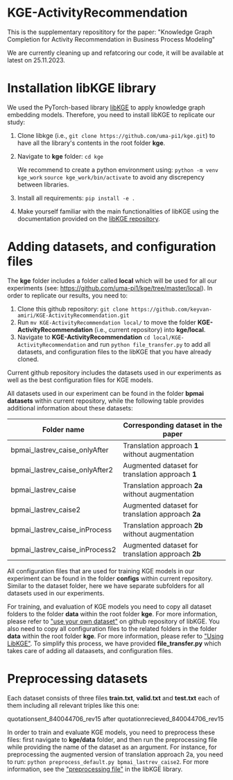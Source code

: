 # KGE-ActivityRecommendation
This is the supplementary reposititory for the paper:
"Knowledge Graph Completion for Activity Recommendation in Business Process Modeling"

We are currently cleaning up and refatcoring our code, it will be available at latest on 25.11.2023.

# Installation libKGE library
We used the PyTorch-based library [libKGE](https://github.com/uma-pi1/kge) to apply knowledge graph embedding models. Therefore, you need to install libKGE to replicate our study:
1. Clone libkge (i.e., `git clone https://github.com/uma-pi1/kge.git`) to have all the library's contents in the root folder **kge**.
2. Navigate to **kge** folder: `cd kge`

   We recommend to create a python environment using: `python -m venv kge_work` `source kge_work/bin/activate` to avoid any discrepency between libraries.
3. Install all requirements: `pip install -e .`
4. Make yourself familiar with the main functionalities of libKGE using the documentation provided on the [libKGE repository](https://github.com/uma-pi1/kge). 

# Adding datasets, and configuration files
The **kge** folder includes a folder called **local** which will be used for all our experiments (see: https://github.com/uma-pi1/kge/tree/master/local). In order to replicate our results, you need to:
1. Clone this github repository: `git clone https://github.com/keyvan-amiri/KGE-ActivityRecommendation.git`
2. Run `mv KGE-ActivityRecommendation local/` to move the folder **KGE-ActivityRecommendation** (i.e., current repository) into **kge/local**.
3. Navigate to **KGE-ActivityRecommendation** `cd local/KGE-ActivityRecommendation` and run `python file_transfer.py` to add all datasets, and configuration files to the libKGE that you have already cloned.

Current github repository includes the datasets used in our experiments as well as the best configuration files for KGE models. 

All datasets used in our experiment can be found in the folder **bpmai datasets** within current repository, while the following table provides additional information about these datasets:

| Folder name | Corresponding dataset in the paper |
|----------|----------|
| bpmai_lastrev_caise_onlyAfter  | Translation approach **1** without augmentation | 
| bpmai_lastrev_caise_onlyAfter2 | Augmented dataset for translation approach **1**| 
| bpmai_lastrev_caise | Translation approach **2a** without augmentation | 
| bpmai_lastrev_caise2 | Augmented dataset for translation approach **2a** |
| bpmai_lastrev_caise_inProcess | Translation approach **2b** without augmentation | 
| bpmai_lastrev_caise_inProcess2 | Augmented dataset for translation approach **2b** | 

<!-- This is not remaining of the table. -->
All configuration files that are used for training KGE models in our experiment can be found in the folder **configs** within current repository. Similar to the dataset folder, here we have separate subfolders for all datasets used in our experiments.

For training, and evaluation of KGE models you need to copy all dataset folders to the folder **data** within the root folder **kge**. For more information, please refer to ["use your own dataset"](https://github.com/uma-pi1/kge#use-your-own-dataset) on github repository of libKGE. You also need to copy all configuration files to the related folders in the folder **data** within the root folder **kge**. For more information, please refer to ["Using LibKGE"](https://github.com/uma-pi1/kge#using-libkge). To simplify this process, we have provided **file_transfer.py** which takes care of adding all dataasets, and configuration files.

# Preprocessing datasets
Each dataset consists of three files **train.txt**, **valid.txt** and **test.txt** each of them including all relevant triples like this one:

quotationsent_840044706_rev15	after	quotationrecieved_840044706_rev15

In order to train and evaluate KGE models, you need to preprocess these files: first navigate to **kge/data** folder, and then run the preprocessing file while providing the name of the dataset as an argument. For instance, for preprocessing the augmented version of translation approach 2a, you need to run: `python preprocess_default.py bpmai_lastrev_caise2`. For more information, see the ["preprocessing file"](https://github.com/uma-pi1/kge/blob/master/data/preprocess/preprocess_default.py) in the libKGE library.


